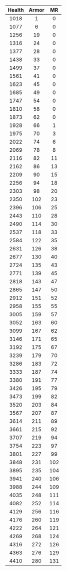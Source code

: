 | Health | Armor | MR |
|:---:|:---:|:---:|
|1018|1|0|
|1077|6|0|
|1256|19|0|
|1316|24|0|
|1377|28|0|
|1438|33|0|
|1499|37|0|
|1561|41|0|
|1623|45|0|
|1685|49|0|
|1747|54|0|
|1810|58|0|
|1873|62|0|
|1928|66|1|
|1975|70|3|
|2022|74|6|
|2069|78|8|
|2116|82|11|
|2162|86|13|
|2209|90|15|
|2256|94|18|
|2303|98|20|
|2350|102|23|
|2396|106|25|
|2443|110|28|
|2490|114|30|
|2537|118|33|
|2584|122|35|
|2631|126|38|
|2677|130|40|
|2724|135|43|
|2771|139|45|
|2818|143|47|
|2865|147|50|
|2912|151|52|
|2958|155|55|
|3005|159|57|
|3052|163|60|
|3099|167|62|
|3146|171|65|
|3192|175|67|
|3239|179|70|
|3286|183|72|
|3333|187|74|
|3380|191|77|
|3426|195|79|
|3473|199|82|
|3520|203|84|
|3567|207|87|
|3614|211|89|
|3661|215|92|
|3707|219|94|
|3754|223|97|
|3801|227|99|
|3848|231|102|
|3895|235|104|
|3941|240|106|
|3988|244|109|
|4035|248|111|
|4082|252|114|
|4129|256|116|
|4176|260|119|
|4222|264|121|
|4269|268|124|
|4316|272|126|
|4363|276|129|
|4410|280|131|
